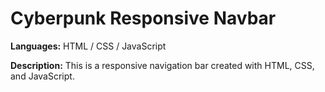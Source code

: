 # Cyberpunk Responsive Navbar
**Languages:** HTML / CSS / JavaScript

**Description:** This is a responsive navigation bar created with HTML, CSS, and JavaScript.
